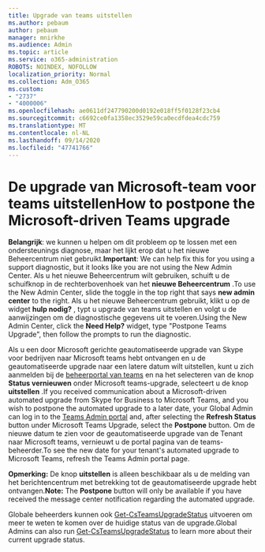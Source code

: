 ```yaml
---
title: Upgrade van teams uitstellen
ms.author: pebaum
author: pebaum
manager: mnirkhe
ms.audience: Admin
ms.topic: article
ms.service: o365-administration
ROBOTS: NOINDEX, NOFOLLOW
localization_priority: Normal
ms.collection: Adm_O365
ms.custom:
- "2737"
- "4000006"
ms.openlocfilehash: ae0611df247790200d0192e018ff5f0128f23cb4
ms.sourcegitcommit: c6692ce0fa1358ec3529e59ca0ecdfdea4cdc759
ms.translationtype: MT
ms.contentlocale: nl-NL
ms.lasthandoff: 09/14/2020
ms.locfileid: "47741766"
---
```

# <a name="how-to-postpone-the-microsoft-driven-teams-upgrade"></a><span data-ttu-id="48813-102">De upgrade van Microsoft-team voor teams uitstellen</span><span class="sxs-lookup"><span data-stu-id="48813-102">How to postpone the Microsoft-driven Teams upgrade</span></span>

<span data-ttu-id="48813-103">**Belangrijk**: we kunnen u helpen om dit probleem op te lossen met een ondersteunings diagnose, maar het lijkt erop dat u het nieuwe Beheercentrum niet gebruikt.</span><span class="sxs-lookup"><span data-stu-id="48813-103">**Important**: We can help fix this for you using a support diagnostic, but it looks like you are not using the New Admin Center.</span></span> <span data-ttu-id="48813-104">Als u het nieuwe Beheercentrum wilt gebruiken, schuift u de schuifknop in de rechterbovenhoek van het **nieuwe Beheercentrum** .</span><span class="sxs-lookup"><span data-stu-id="48813-104">To use the New Admin Center, slide the toggle in the top right that says **new admin center** to the right.</span></span> <span data-ttu-id="48813-105">Als u het nieuwe Beheercentrum gebruikt, klikt u op de widget **hulp nodig?** , typt u upgrade van teams uitstellen en volgt u de aanwijzingen om de diagnostische gegevens uit te voeren.</span><span class="sxs-lookup"><span data-stu-id="48813-105">Using the New Admin Center, click the **Need Help?** widget, type "Postpone Teams Upgrade", then follow the prompts to run the diagnostic.</span></span>

<span data-ttu-id="48813-106">Als u een door Microsoft gerichte geautomatiseerde upgrade van Skype voor bedrijven naar Microsoft teams hebt ontvangen en u de geautomatiseerde upgrade naar een latere datum wilt uitstellen, kunt u zich aanmelden bij de [beheerportal van teams](https://admin.teams.microsoft.com/dashboard) en na het selecteren van de knop **Status vernieuwen** onder Microsoft teams-upgrade, selecteert u de knop **uitstellen** .</span><span class="sxs-lookup"><span data-stu-id="48813-106">If you received communication about a Microsoft-driven automated upgrade from Skype for Business to Microsoft Teams, and you wish to postpone the automated upgrade to a later date, your Global Admin can log in to the [Teams Admin portal](https://admin.teams.microsoft.com/dashboard) and, after selecting the **Refresh Status** button under Microsoft Teams Upgrade, select the **Postpone** button.</span></span> <span data-ttu-id="48813-107">Om de nieuwe datum te zien voor de geautomatiseerde upgrade van de Tenant naar Microsoft teams, vernieuwt u de portal pagina van de teams-beheerder.</span><span class="sxs-lookup"><span data-stu-id="48813-107">To see the new date for your tenant's automated upgrade to Microsoft Teams, refresh the Teams Admin portal page.</span></span>

<span data-ttu-id="48813-108">**Opmerking:** De knop **uitstellen** is alleen beschikbaar als u de melding van het berichtencentrum met betrekking tot de geautomatiseerde upgrade hebt ontvangen.</span><span class="sxs-lookup"><span data-stu-id="48813-108">**Note:** The **Postpone** button will only be available if you have received the message center notification regarding the automated upgrade.</span></span> 

<span data-ttu-id="48813-109">Globale beheerders kunnen ook [Get-CsTeamsUpgradeStatus](https://docs.microsoft.com/powershell/module/skype/get-csteamsupgradestatus?view=skype-ps) uitvoeren om meer te weten te komen over de huidige status van de upgrade.</span><span class="sxs-lookup"><span data-stu-id="48813-109">Global Admins can also run [Get-CsTeamsUpgradeStatus](https://docs.microsoft.com/powershell/module/skype/get-csteamsupgradestatus?view=skype-ps) to learn more about their current upgrade status.</span></span>
